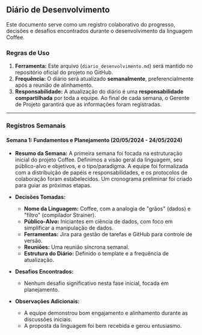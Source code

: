 ## Diário de Desenvolvimento

Este documento serve como um registro colaborativo do progresso, decisões e desafios encontrados durante o desenvolvimento da linguagem Coffee.

### Regras de Uso

1.  **Ferramenta:** Este arquivo (`diario_desenvolvimento.md`) será mantido no repositório oficial do projeto no GitHub.
2.  **Frequência:** O diário será atualizado **semanalmente**, preferencialmente após a reunião de alinhamento.
3.  **Responsabilidade:** A atualização do diário é uma **responsabilidade compartilhada** por toda a equipe. Ao final de cada semana, o Gerente de Projeto garantirá que as informações foram registradas.

---

### Registros Semanais

#### **Semana 1: Fundamentos e Planejamento (20/05/2024 - 24/05/2024)**

* **Resumo da Semana:**
    A primeira semana foi focada na estruturação inicial do projeto Coffee. Definimos a visão geral da linguagem, seu público-alvo e objetivos, e o tipo/paradigma. A equipe foi formalizada com a distribuição de papéis e responsabilidades, e os protocolos de colaboração foram estabelecidos. Um cronograma preliminar foi criado para guiar as próximas etapas.

* **Decisões Tomadas:**
    * **Nome da Linguagem:** Coffee, com a analogia de "grãos" (dados) e "filtro" (compilador Strainer).
    * **Público-Alvo:** Iniciantes em ciência de dados, com foco em simplificar a manipulação de dados.
    * **Ferramentas:** Jira para gestão de tarefas e GitHub para controle de versão.
    * **Reuniões:** Uma reunião síncrona semanal.
    * **Estrutura do Diário:** Definido o template e a frequência de atualização.

* **Desafios Encontrados:**
    * Nenhum desafio significativo nesta fase inicial, focada em planejamento.

* **Observações Adicionais:**
    * A equipe demonstrou bom engajamento e alinhamento durante as discussões iniciais.
    * A proposta da linguagem foi bem recebida e gerou entusiasmo.